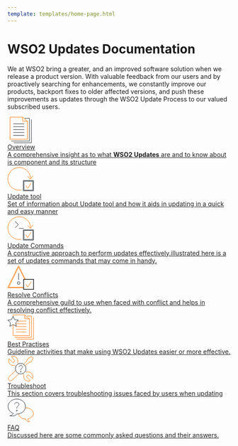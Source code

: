 ```yaml
---
template: templates/home-page.html
---
```


# WSO2 Updates Documentation
We at WSO2 bring a greater, and an improved software solution when we release a product version. With valuable feedback from our users and by proactively searching for enhancements, we constantly improve our products, backport fixes to older affected versions, and push these improvements as updates through the WSO2 Update Process to our valued subscribed users.

<!--
 Adding temporary urls for navigation
-->

<div style="display: flex; flex-wrap: wrap">
<div class="integratorDescription">
    <a style="color: #222222;" href="updates/overview">
        <div>
            <div>
                <svg version="1.1" id="Layer_1" xmlns="http://www.w3.org/2000/svg" xmlns:xlink="http://www.w3.org/1999/xlink" x="0px" y="0px"
                   viewBox="0 0 60 60" style="enable-background:new 0 0 60 60;width: 60px;" xml:space="preserve">
                <style type="text/css">
                  .st0{fill:none;stroke:#333333;stroke-width:1;stroke-miterlimit:10;}
                  .st1{fill:none;stroke:#FF7300;stroke-width:1;stroke-miterlimit:10;}
                  .st2{fill:none;stroke:#212A32;stroke-width:1;stroke-miterlimit:10;}
                </style>
                <g>
                  <g>
                    <polyline class="st0" points="45.1,10.6 34.3,10.6 34.3,1 		"/>
                    <line class="st1" x1="13.2" y1="16.3" x2="38.1" y2="16.3"/>
                    <line class="st1" x1="13.2" y1="22.8" x2="38.1" y2="22.8"/>
                    <line class="st1" x1="13.2" y1="29.4" x2="38.1" y2="29.4"/>
                    <line class="st1" x1="13.2" y1="35.9" x2="38.1" y2="35.9"/>
                    <line class="st1" x1="13.2" y1="42.5" x2="38.1" y2="42.5"/>
                    <polygon class="st0" points="45.5,51.1 45.5,10.9 34,1.3 5.9,1.3 5.9,51.1 		"/>
                  </g>
                  <polyline class="st2" points="8.8,55.2 49.6,55.2 49.6,3.8 38.8,3.8 	"/>
                  <polyline class="st2" points="54.1,6.3 54.1,59 14.3,59 	"/>
                </g>
                </svg>
            </div>
            <div class="content" style="">
                Overview
                <div class="description" style="">
                  A comprehensive insight as to what <strong>WSO2 Updates</strong> are and to know about is component and its structure           
                 </div>
            </div>
        </div>   
    </a>
</div>
<div class="integratorDescription">
    <a style="color: #222222;" href="updates/update-tool">
        <div>
            <div>
              <svg version="1.1" id="Layer_1" xmlns="http://www.w3.org/2000/svg" xmlns:xlink="http://www.w3.org/1999/xlink" x="0px" y="0px"
                   viewBox="0 0 60 60" style="enable-background:new 0 0 60 60;width: 60px;" xml:space="preserve">
                <style type="text/css">
                  .st0{fill:none;stroke:#FF7300;stroke-width:1;stroke-miterlimit:10;}
                  .st1{fill:#1A1A1A;}
                </style>
                <g>
                  <path class="st0" d="M52.2,29.3c0-14.2-11.5-25.6-25.6-25.6S1,15.2,1,29.3s11.5,25.6,25.6,25.6c1.6,0,3.1-0.1,4.6-0.4"/>
                  <g>
                    <path class="st1" d="M57.5,34.6v20.2H37.3V34.6H57.5 M59,33.1H35.8v23.2H59V33.1L59,33.1z"/>
                  </g>
                  <polyline class="st0" points="41.6,44.3 45.6,50.7 53.5,38.7 	"/>
                  <polyline class="st0" points="45.5,23.4 52,29.9 57.4,22.3 	"/>
                </g>
              </svg>         
            </div>
            <div class="content" style="">
                Update tool
                <div class="description" style="">
                Set of information about Update tool and how it aids in updating in a quick and easy manner
                </div>
            </div>
        </div>     
    </a>
</div>
<div class="integratorDescription">
    <a style="color: #222222;" href="updates/update-commands">
        <div>
            <div>
              <svg version="1.1" id="Layer_1" xmlns="http://www.w3.org/2000/svg" xmlns:xlink="http://www.w3.org/1999/xlink" x="0px" y="0px"
                 viewBox="0 0 60 60" style="enable-background:new 0 0 60 60;width: 60px;" xml:space="preserve">
              <style type="text/css">
                .st0{fill:none;stroke:#FF7300;stroke-width:1;stroke-miterlimit:10;}
                .st1{fill:#1A1A1A;}
                .st2{fill:none;stroke:#212A32;stroke-width:1;stroke-miterlimit:10;}
              </style>
              <g>
                <g>
                  <path class="st0" d="M52.2,29.3c0-14.2-11.5-25.6-25.6-25.6S1,15.2,1,29.3s11.5,25.6,25.6,25.6c1.6,0,3.1-0.1,4.6-0.4"/>
                  <g>
                    <path class="st1" d="M57.5,34.6v20.2H37.3V34.6H57.5 M59,33.1H35.8v23.2H59V33.1L59,33.1z"/>
                  </g>
                  <polyline class="st0" points="41.6,44.3 45.6,50.7 53.5,38.7 		"/>
                  <polyline class="st0" points="45.5,23.4 52,29.9 57.4,22.3 		"/>
                </g>
                <polyline class="st2" points="17.1,14 24.6,21.5 17.4,28.7 	"/>
                <line class="st2" x1="25.9" y1="29.9" x2="36.8" y2="29.9"/>
              </g>
              </svg>
            </div>
            <div class="content" style="">
               Update Commands
                <div class="description" style="">
                A constructive approach to perform updates effectively.illustrated here is a set of updates commands that may come in handy.
                </div>
            </div>
         </div>     
       </a>
</div>
<div class="integratorDescription">
    <a style="color: #222222;" href="updates/resolve-conflics">
        <div>
            <div>
              <svg version="1.1" id="Layer_1" xmlns="http://www.w3.org/2000/svg" xmlns:xlink="http://www.w3.org/1999/xlink" x="0px" y="0px"
                 viewBox="0 0 60 60" style="enable-background:new 0 0 60 60;width: 60px;" xml:space="preserve">
              <style type="text/css">
                .st0{fill:#212A32;}
                .st1{fill:none;stroke:#212A32;stroke-width:1;stroke-miterlimit:10;}
                .st2{fill:none;stroke:#1A1A1A;stroke-width:1;stroke-miterlimit:10;}
                .st3{fill:#FFFFFF;}
                .st4{fill:#1A1A1A;}
                .st5{fill:none;stroke:#FF7300;stroke-width:1;stroke-miterlimit:10;}
              </style>
              <g>
                <g>
                  <path class="st0" d="M25.2,6.2l22.6,45.2H2.7L25.2,6.2 M25.2,2.9l-25,50h50L25.2,2.9L25.2,2.9z"/>
                </g>
                <line class="st1" x1="25.2" y1="19.8" x2="25.2" y2="35.2"/>
                <circle class="st2" cx="25.2" cy="42.1" r="3"/>
                <g>
                  <g>
                    <rect x="36.5" y="33.9" class="st3" width="22.5" height="22.5"/>
                    <path class="st4" d="M58.3,34.6v21h-21v-21H58.3 M59.8,33.1h-24v24h24V33.1L59.8,33.1z"/>
                  </g>
                  <polyline class="st5" points="41.7,44.7 45.9,51.3 54.1,38.9 		"/>
                </g>
              </g>
              </svg>
            </div>
            <div class="content" style="">
                Resolve Conflicts
                <div class="description" style="">
                  A comprehensive guild to use when faced with conflict and helps in resolving conflict effectively.             
                 </div>
            </div>
        </div>   
    </a>   
</div>   
<div class="integratorDescription">
    <a style="color: #222222;" href="updates/best-practices">
        <div>
            <div>
              <svg version="1.1" id="Layer_1" xmlns="http://www.w3.org/2000/svg" xmlns:xlink="http://www.w3.org/1999/xlink" x="0px" y="0px"
                 viewBox="0 0 60 60" style="enable-background:new 0 0 60 60;width: 60px;" xml:space="preserve">
              <style type="text/css">
                .st0{fill:none;stroke:#212A32;stroke-width:1;stroke-miterlimit:10;}
                .st1{fill:#FFFFFF;stroke:#FF7300;stroke-width:1;stroke-miterlimit:10;}
              </style>
              <g>
                <g>
                  <polyline class="st0" points="49.4,11.5 39.2,11.5 39.2,2.5 		"/>
                  <line class="st0" x1="19.5" y1="16.8" x2="42.8" y2="16.8"/>
                  <line class="st0" x1="19.5" y1="22.9" x2="42.8" y2="22.9"/>
                  <line class="st0" x1="19.5" y1="29.1" x2="42.8" y2="29.1"/>
                  <line class="st0" x1="19.5" y1="35.2" x2="42.8" y2="35.2"/>
                  <line class="st0" x1="19.5" y1="41.3" x2="42.8" y2="41.3"/>
                  <polygon class="st0" points="49.7,49.4 49.7,11.8 38.9,2.8 12.7,2.8 12.7,49.4 		"/>
                </g>
                <polyline class="st0" points="45.3,5.5 54.2,5.5 54.2,53.5 16.1,53.5 	"/>
                <polyline class="st0" points="59,8.4 59,57.5 21,57.5 	"/>
                <polygon class="st1" points="12.7,6.2 16.3,13.5 24.4,14.7 18.6,20.4 20,28.5 12.7,24.7 5.5,28.5 6.9,20.4 1,14.7 9.1,13.5 	"/>
              </g>
              </svg>
            </div>
            <div class="content" style="">
                Best Practises
                <div class="description" style="">
                  Guideline activities that make using WSO2 Updates easier or more effective.             
                 </div>
            </div>
        </div>   
    </a>   
</div>   
<div class="integratorDescription">
    <a style="color: #222222;" href="updates/troubleshoot">
        <div>
            <div>
              <svg version="1.1" id="Layer_1" xmlns="http://www.w3.org/2000/svg" xmlns:xlink="http://www.w3.org/1999/xlink" x="0px" y="0px"
                 viewBox="0 0 60 60" style="enable-background:new 0 0 60 60;width: 60px;" xml:space="preserve">
              <style type="text/css">
                .st0{fill:none;stroke:#ff7300;stroke-width:1;stroke-miterlimit:10;}
                .st1{fill:#ffffff;stroke:#212A32;stroke-width:1;stroke-miterlimit:10;}
                .st2{fill:none;stroke:#212A32;stroke-width:1;stroke-miterlimit:10;}
              </style>
              <g>
                <g>
                  <path class="st0" d="M3.5,48.4c-2.1,2-2.1,5.3-0.1,7.3c1,1,2.3,1.6,3.6,1.6c1.3,0,2.7-0.5,3.7-1.4l17.3-16.7l-7.2-7.4L3.5,48.4z
                     M3.5,48.4"/>
                  <path class="st0" d="M46.5,17.6l7.5-3.7l4-7.4l-3.5-3.7l-7.6,3.7l-3.9,7.3l-9.2,8.9l3.6,3.7L46.5,17.6z M46.5,17.6"/>
                  <path class="st0" d="M47.7,37.3L47,37.2c-1.3,0-2.5,0.2-3.6,0.6L22.6,16.2c0.4-1.1,0.7-2.3,0.7-3.6l-0.1-0.7
                    C23,6.5,18.7,2.2,13.2,2.1c-1.6,0-3.1,0.3-4.5,0.9l6.7,7c0.4,0.4,0.6,0.8,0.8,1.2c0.4,1.2,0.2,2.7-0.8,3.6c-0.7,0.7-1.6,1-2.4,1
                    c-0.4,0-0.8-0.1-1.2-0.2c-0.4-0.2-0.9-0.4-1.2-0.8l-6.7-7c-0.7,1.3-1.1,2.8-1.1,4.4c-0.1,5.5,4.1,10,9.5,10.5l0.7,0.1
                    c1.3,0,2.5-0.2,3.6-0.6l20.8,21.6c-0.4,1.1-0.7,2.3-0.7,3.6l0.1,0.7c0.3,5.4,4.6,9.7,10.1,9.8c1.6,0,3.1-0.3,4.4-1l-6.7-7
                    c-0.4-0.4-0.6-0.8-0.8-1.2c-0.4-1.2-0.2-2.7,0.9-3.6c0.7-0.7,1.6-1,2.5-1c0.4,0,0.8,0.1,1.2,0.3c0.4,0.2,0.9,0.4,1.2,0.8l6.8,7
                    c0.7-1.3,1.1-2.8,1.1-4.4C57.3,42.3,53.1,37.8,47.7,37.3L47.7,37.3z M47.7,37.3"/>
                </g>
              </g>
              <g>
                <circle class="st1" cx="29.9" cy="30" r="12"/>
                <g>
                  <path class="st2" d="M26.1,26.2c0,0,0.3-3.4,3.9-3.4c3.6,0,4.1,2.6,3.9,3.9c-0.2,1.7-2.6,2.5-3.3,4c-0.7,1.5-0.6,3-0.6,3"/>
                  <circle class="st2" cx="30" cy="37" r="1"/>
                </g>
              </g>
              </svg>
            </div>
            <div class="content" style="">
                Troubleshoot
                <div class="description" style="">
                  This section covers troubleshooting issues faced by users when updating             
                 </div>
            </div>
        </div>   
    </a>   
</div>   
<div class="integratorDescription">
    <a style="color: #222222;" href="updates/faq">
        <div>
            <div>
              <svg version="1.1" id="Layer_1" xmlns="http://www.w3.org/2000/svg" xmlns:xlink="http://www.w3.org/1999/xlink" x="0px" y="0px"
                 viewBox="0 0 60 60" style="enable-background:new 0 0 60 60;width: 60px;" xml:space="preserve">
              <style type="text/css">
                .st0{fill:none;stroke:#FF7300;stroke-width:1;stroke-miterlimit:10;}
                .st1{fill:#FFFFFF;stroke:#212A32;stroke-width:1;stroke-miterlimit:10;}
                .st2{fill:none;stroke:#212A32;stroke-width:1;stroke-miterlimit:10;}
              </style>
              <g>
                <g>
                  <path class="st0" d="M58.6,36.9c0-7-7.5-12.7-16.7-12.7s-16.7,5.7-16.7,12.7c0,6.8,7.1,12.4,16,12.7c0.7,1.5,1.5,3.1,2.1,4.1
                    c1.1,1.7,5.5,1.8,7,1.8c-0.9-0.4-2.9-1.8-4.2-4.8c-0.2-0.5-0.3-0.9-0.4-1.4C53,48,58.6,43,58.6,36.9z"/>
                  <path class="st0" d="M50.7,55.5c0,0-0.2,0-0.5,0C50.5,55.7,50.7,55.7,50.7,55.5z"/>
                </g>
                <path class="st1" d="M21.1,4.4c-10.9,0-19.7,7.6-19.7,16.9c0,7,4.9,13,12,15.5c-0.4,0.8-1.2,2.1-2.8,3.4c-2.8,2.2-5.5,1.9-5.5,1.9
                  s8.6,1.2,11,0c2.6-1.4,4.2-2.8,5-4c0,0,0,0,0,0c10.9,0,19.7-7.6,19.7-16.9S32,4.4,21.1,4.4z"/>
                <g>
                  <path class="st2" d="M16.1,16.6c0,0,0.4-4.3,5-4.4c4.6,0,5.2,3.4,5,4.9c-0.3,2.2-3.3,3.2-4.2,5.1c-0.9,1.9-0.8,3.8-0.8,3.8"/>
                  <circle class="st2" cx="21.1" cy="30.5" r="1.2"/>
                </g>
              </g>
              </svg>
            </div>
            <div class="content" style="">
                FAQ
                <div class="description" style="">
                 Discussed here are some commonly asked questions and their answers.              
                 </div>
            </div>
        </div>   
    </a>   
</div>   
